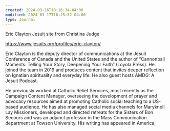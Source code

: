 ```yaml
---
created: 2024-03-16T10:16:34-04:00
modified: 2024-03-17T16:25:52-04:00
type: Journal
---
```


Eric Clayton Jesuit site from Christina Judge

https://www.jesuits.org/profiles/eric-clayton/

Eric Clayton is the deputy director of communications at the Jesuit Conference of Canada and the United States and the author of “Cannonball Moments: Telling Your Story, Deepening Your Faith” (Loyola Press). He joined the team in 2019 and produces content that invites deeper reflection on Ignatian spirituality and everyday life. He also guest hosts AMDG: A Jesuit Podcast.

He previously worked at Catholic Relief Services, most recently as the Campaign Content Manager, overseeing the development of prayer and advocacy resources aimed at promoting Catholic social teaching to a US-based audience. He has also managed social media channels for Maryknoll Lay Missioners, developed and directed retreats for the Sisters of Bon Secours and was an adjunct professor in the Mass Communication department at Towson University. His writing has appeared in America,
